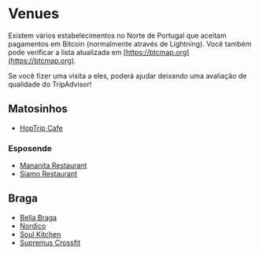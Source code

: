 # Venues

Existem vários estabelecimentos no Norte de Portugal que aceitam pagamentos em Bitcoin (normalmente através de Lightning). Você também pode verificar a lista atualizada em [https://btcmap.org](https://btcmap.org).

Se você fizer uma visita a eles, poderá ajudar deixando uma avaliação de qualidade do TripAdvisor!

## Matosinhos
* [HopTrip Cafe](/venues/hoptrip)

### Esposende

* [Mananita Restaurant](/venues/mananita)
* [Siamo Restaurant](/venues/siamo)

## Braga

* [Bella Braga](/venues/bellabraga)
* [Nordico](/venues/nordico)
* [Soul Kitchen](/venues/soulkitchen)
* [Supremus Crossfit](/venues/supremus.md)
